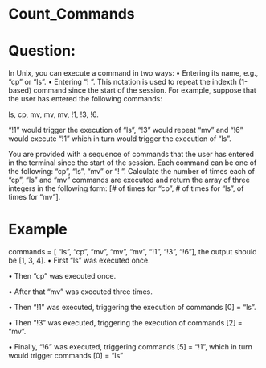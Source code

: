 # Count_Commands

# Question:
In Unix, you can execute a command in two ways:
• Entering its name, e.g., “cp” or “ls”.
• Entering “! <index>”. This notation is used to repeat the indexth (1-based) command since
the start of the session. For example, suppose that the user has entered the following
commands:
  
ls, cp, mv, mv, mv, !1, !3, !6.

 “!1” would trigger the execution of “ls”, “!3” would repeat “mv” and “!6” would execute “!1”
which in turn would trigger the execution of “ls”.
  
You are provided with a sequence of commands that the user has entered in the terminal
since the start of the session. Each command can be one of the following: “cp”, “ls”, “mv” or
“! <index>”. Calculate the number of times each of “cp”, “ls” and “mv” commands are executed 
and return the array of three integers in the following form: [# of times for “cp”, # of times for “ls”, of times for “mv”].
   
# Example
  
commands = [ “ls”, “cp”, “mv”, “mv”, “mv”, “!1”, “!3”, “!6”], the output should be [1, 3, 4].
• First “ls” was executed once.
  
• Then “cp” was executed once.
  
• After that “mv” was executed three times.
  
• Then “!1” was executed, triggering the execution of commands [0] = “ls”.
  
• Then “!3” was executed, triggering the execution of commands [2] = “mv”.
  
• Finally, “!6” was executed, triggering commands [5] = “!1”, which in turn would trigger
commands [0] = “ls”
